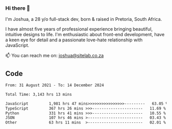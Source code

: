### Hi there 👋

I'm Joshua, a 28 y/o full-stack dev, born & raised in Pretoria, South Africa. 

I have almost five years of professional experience bringing beautiful, intuitive designs to life. I'm enthusiastic about front-end development, have a keen eye for detail and a passionate love-hate relationship with JavaScript.

📫 You can reach me on: joshua@sitelab.co.za

## **Code**

<!--START_SECTION:waka-->

```txt
From: 31 August 2021 - To: 14 December 2024

Total Time: 3,143 hrs 13 mins

JavaScript         1,981 hrs 47 mins>>>>>>>>>>>>>>>>---------   63.05 %
TypeScript         367 hrs 26 mins >>>----------------------   11.69 %
Python             331 hrs 41 mins >>>----------------------   10.55 %
JSON               107 hrs 46 mins >------------------------   03.43 %
Other              63 hrs 11 mins  >------------------------   02.01 %
```

<!--END_SECTION:waka-->
